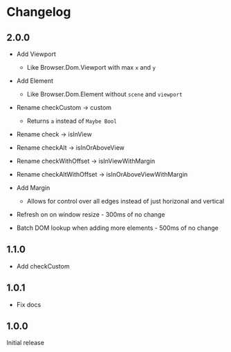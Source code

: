# Changelog

## 2.0.0
* Add Viewport
  * Like Browser.Dom.Viewport with max `x` and `y`
* Add Element
  * Like Browser.Dom.Element without `scene` and `viewport`

* Rename checkCustom -> custom
  * Returns `a` instead of `Maybe Bool`
* Rename check -> isInView
* Rename checkAlt -> isInOrAboveView
* Rename checkWithOffset -> isInViewWithMargin
* Rename checkAltWithOffset -> isInOrAboveViewWithMargin

* Add Margin
  * Allows for control over all edges instead of just horizonal and vertical

* Refresh on on window resize - 300ms of no change
* Batch DOM lookup when adding more elements - 500ms of no change

## 1.1.0
* Add checkCustom

## 1.0.1
* Fix docs

## 1.0.0
Initial release
